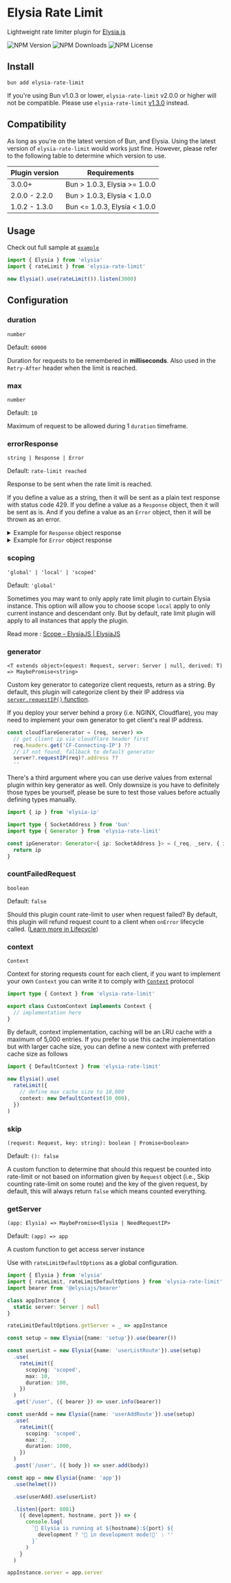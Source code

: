# Elysia Rate Limit

Lightweight rate limiter plugin for [Elysia.js](https://elysiajs.com/)

![NPM Version](https://img.shields.io/npm/v/elysia-rate-limit)
![NPM Downloads](https://img.shields.io/npm/dw/elysia-rate-limit)
![NPM License](https://img.shields.io/npm/l/elysia-rate-limit)

## Install

```
bun add elysia-rate-limit
```

If you're using Bun v1.0.3 or lower, `elysia-rate-limit` v2.0.0 or higher will not be compatible. Please use `elysia-rate-limit` [v1.3.0](https://github.com/rayriffy/elysia-rate-limit/releases/tag/v1.3.0) instead.

## Compatibility

As long as you're on the latest version of Bun, and Elysia.
Using the latest version of `elysia-rate-limit` would works just fine.
However, please refer to the following table to determine which version to use.

| Plugin version | Requirements                 |
| -------------- | ---------------------------- |
| 3.0.0+         | Bun > 1.0.3, Elysia >= 1.0.0 |
| 2.0.0 - 2.2.0  | Bun > 1.0.3, Elysia < 1.0.0  |
| 1.0.2 - 1.3.0  | Bun <= 1.0.3, Elysia < 1.0.0 |

## Usage

Check out full sample at [`example`](example/basic.ts)

```ts
import { Elysia } from 'elysia'
import { rateLimit } from 'elysia-rate-limit'

new Elysia().use(rateLimit()).listen(3000)
```

## Configuration

### duration

`number`

Default: `60000`

Duration for requests to be remembered in **milliseconds**.
Also used in the `Retry-After` header when the limit is reached.

### max

`number`

Default: `10`

Maximum of request to be allowed during 1 `duration` timeframe.

### errorResponse

`string | Response | Error`

Default: `rate-limit reached`

Response to be sent when the rate limit is reached.

If you define a value as a string,
then it will be sent as a plain text response with status code 429. If you define a value as a `Response` object,
then it will be sent as is.
And if you define a value as an `Error` object, then it will be thrown as an error.

<details>
<summary>Example for <code>Response</code> object response</summary>

```ts
new Elysia()
  .use(
    rateLimit({
      errorResponse: new Response("rate-limited", {
        status: 429,
        headers: new Headers({
          'Content-Type': 'text/plain',
          'Custom-Header': 'custom',
        }),
      }),
    })
  )
```
</details>

<details>
<summary>Example for <code>Error</code> object response</summary>

```ts
import { HttpStatusEnum } from 'elysia-http-status-code/status'

export class RateLimitError extends Error {
  constructor(
    public message: string = 'rate-limited',
    public detail: string = '',
    public status: number = HttpStatusEnum.HTTP_429_TOO_MANY_REQUESTS // or just 429
  ) {
    super(message)
  }
}

new Elysia()
  .use(
    rateLimit({
      errorResponse: new RateLimitError(),
    })
  )
  // use with error hanlder
  .error({
    rateLimited: RateLimitError,
  })
  .onError({ as: 'global' }, ({ code }) => {
    switch (code) {
      case 'rateLimited':
        return code
        break
    }
  })
```

</details>

### scoping

`'global' | 'local' | 'scoped'`

Default: `'global'`

Sometimes you may want
to only apply rate limit plugin to curtain Elysia instance.
This option will allow you
to choose scope `local` apply to only current instance and descendant only.
But by default,
rate limit plugin will apply to all instances that apply the plugin.

Read more : [Scope - ElysiaJS | ElysiaJS](https://elysiajs.com/essential/scope.html#scope)

### generator

`<T extends object>(equest: Request, server: Server | null, derived: T) => MaybePromise<string>`

Custom key generator to categorize client requests, return as a string. By default, this plugin will categorize client by their IP address via [`server.requestIP()` function](https://github.com/oven-sh/bun/pull/6165).

If you deploy your server behind a proxy (i.e. NGINX, Cloudflare), you may need to implement your own generator to get client's real IP address.

```js
const cloudflareGenerator = (req, server) =>
  // get client ip via cloudflare header first
  req.headers.get('CF-Connecting-IP') ??
  // if not found, fallback to default generator
  server?.requestIP(req)?.address ??
  ''
```

There's a third argument
where you can use derive values from external plugin within key generator as well.
Only downsize is you have to definitely those types be yourself,
please be sure to test those values before actually defining types manually.

```ts
import { ip } from 'elysia-ip'

import type { SocketAddress } from 'bun'
import type { Generator } from 'elysia-rate-limit'

const ipGenerator: Generator<{ ip: SocketAddress }> = (_req, _serv, { ip }) => {
  return ip
}
```

### countFailedRequest

`boolean`

Default: `false`

Should this plugin count rate-limit to user when request failed?
By default,
this plugin will refund request count to a client
when `onError` lifecycle called.
([Learn more in Lifecycle](https://elysiajs.com/concept/middleware.html#life-cycle))

### context

`Context`

Context for storing requests count for each client, if you want to implement your own `Context` you can write it to comply with [`Context`](./src/@types/Context.ts) protocol

```ts
import type { Context } from 'elysia-rate-limit'

export class CustomContext implements Context {
  // implementation here
}
```

By default, context implementation, caching will be an LRU cache with a maximum of 5,000 entries. If you prefer to use this cache implementation but with larger cache size, you can define a new context with preferred cache size as follows

```ts
import { DefaultContext } from 'elysia-rate-limit'

new Elysia().use(
  rateLimit({
    // define max cache size to 10,000
    context: new DefaultContext(10_000),
  })
)
```

### skip

`(request: Request, key: string): boolean | Promise<boolean>`

Default: `(): false`

A custom function
to determine that should this request be counted into rate-limit
or not based on information given by `Request` object
(i.e., Skip counting rate-limit on some route) and the key of the given request,
by default, this will always return `false` which means counted everything.

### getServer

`(app: Elysia) => MaybePromise<Elysia | NeedRequestIP>`

Default: `(app) => app`

A custom function
to get access server instance

Use with `rateLimitDefaultOptions` as a global configuration.

```ts
import { Elysia } from 'elysia'
import { rateLimit, rateLimitDefaultOptions } from 'elysia-rate-limit'
import bearer from '@elysiajs/bearer'

class appInstance {
  static server: Server | null
}

rateLimitDefaultOptions.getServer = _ => appInstance

const setup = new Elysia({name: 'setup'}).use(bearer())

const userList = new Elysia({name: 'userListRoute'}).use(setup)
  .use(
    rateLimit({
      scoping: 'scoped',
      max: 10,
      duration: 100,
    })
  )
  .get('/user', ({ bearer }) => user.info(bearer))

const userAdd = new Elysia({name: 'userAddRoute'}).use(setup)
  .use(
    rateLimit({
      scoping: 'scoped',
      max: 2,
      duration: 1000,
    })
  )
  .post('/user', ({ body }) => user.add(body))

const app = new Elysia({name: 'app'})
  .use(helmet())

  .use(userAdd).use(userList)

  .listen({port: 8081}
    ({ development, hostname, port }) => {
      console.log(
        `🦊 Elysia is running at ${hostname}:${port} ${
          development ? '🚧 in development mode!🚧' : ''
        }`
      )
    }
  )

appInstance.server = app.server
```
